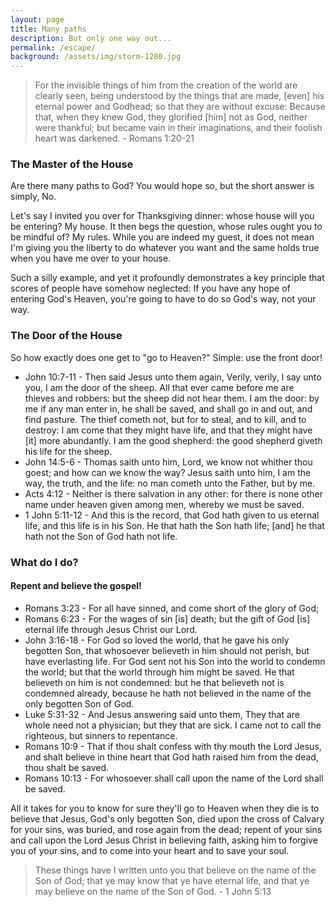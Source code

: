 ```yaml
---
layout: page
title: Many paths
description: But only one way out...
permalink: /escape/
background: /assets/img/storm-1280.jpg
---
```

<blockquote>
For the invisible things of him from the creation of the world are clearly seen, being understood by the things that are made, [even] his eternal power and Godhead; so that they are without excuse:
Because that, when they knew God, they glorified [him] not as God, neither were thankful; but became vain in their imaginations, and their foolish heart was darkened.
- Romans 1:20-21
</blockquote>
<h3>The Master of the House</h3>
<p>Are there many paths to God? You would hope so, but the short answer is simply, No.</p>
<p>Let's say I invited you over for Thanksgiving dinner: whose house will you be entering? My house. It then begs the question, whose rules ought you to be mindful of? My rules. While you are indeed my guest, it does not mean I'm giving you the liberty to do whatever you want and the same holds true when you have me over to your house.</p>
<p>Such a silly example, and yet it profoundly demonstrates a key principle that scores of people have somehow neglected: If you have any hope of entering God's Heaven, you're going to have to do so God's way, not your way.</p>
<h3>The Door of the House</h3>
<p>So how exactly does one get to "go to Heaven?" Simple: use the front door!</p>
<ul>
  <li>John 10:7-11 - Then said Jesus unto them again, Verily, verily, I say unto you, I am the door of the sheep. All that ever came before me are thieves and robbers: but the sheep did not hear them. I am the door: by me if any man enter in, he shall be saved, and shall go in and out, and find pasture. The thief cometh not, but for to steal, and to kill, and to destroy: I am come that they might have life, and that they might have [it] more abundantly. I am the good shepherd: the good shepherd giveth his life for the sheep.</li>
  <li>John 14:5-6 - Thomas saith unto him, Lord, we know not whither thou goest; and how can we know the way? Jesus saith unto him, I am the way, the truth, and the life: no man cometh unto the Father, but by me.</li>
  <li>Acts 4:12 - Neither is there salvation in any other: for there is none other name under heaven given among men, whereby we must be saved.</li>
  <li>1 John 5:11-12 - And this is the record, that God hath given to us eternal life, and this life is in his Son. He that hath the Son hath life; [and] he that hath not the Son of God hath not life.</li>
</ul>
<h3>What do I do?</h3>
<h4>Repent and believe the gospel!</h4>
<ul>
  <li>Romans 3:23 - For all have sinned, and come short of the glory of God;</li>
  <li>Romans 6:23 - For the wages of sin [is] death; but the gift of God [is] eternal life through Jesus Christ our Lord.</li>
  <li>John 3:16-18 - For God so loved the world, that he gave his only begotten Son, that whosoever believeth in him should not perish, but have everlasting life. For God sent not his Son into the world to condemn the world; but that the world through him might be saved. He that believeth on him is not condemned: but he that believeth not is condemned already, because he hath not believed in the name of the only begotten Son of God.</li>
  <li>Luke 5:31-32 - And Jesus answering said unto them, They that are whole need not a physician; but they that are sick. I came not to call the righteous, but sinners to repentance.</li>
  <li>Romans 10:9 - That if thou shalt confess with thy mouth the Lord Jesus, and shalt believe in thine heart that God hath raised him from the dead, thou shalt be saved.</li>
  <li>Romans 10:13 - For whosoever shall call upon the name of the Lord shall be saved.</li>
</ul>
<p>All it takes for you to know for sure they'll go to Heaven when they die is to believe that Jesus, God's only begotten Son, died upon the cross of Calvary for your sins, was buried, and rose again from the dead; repent of your sins and call upon the Lord Jesus Christ in believing faith, asking him to forgive you of your sins, and to come into your heart and to save your soul.</p>
<blockquote>
These things have I written unto you that believe on the name of the Son of God; that ye may know that ye have eternal life, and that ye may believe on the name of the Son of God. - 1 John 5:13
</blockquote>